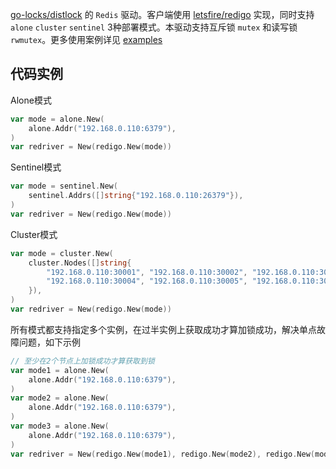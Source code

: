 [go-locks/distlock](https://github.com/go-locks/distlock) 的 `Redis` 驱动。客户端使用 [letsfire/redigo](https://github.com/letsfire/redigo) 实现，同时支持 `alone` `cluster` `sentinel` 3种部署模式。本驱动支持互斥锁 `mutex` 和读写锁 `rwmutex`。更多使用案例详见 [examples](https://github.com/go-locks/examples)


## 代码实例

Alone模式

```go
var mode = alone.New(
	alone.Addr("192.168.0.110:6379"),
)
var redriver = New(redigo.New(mode))
```

Sentinel模式

```go
var mode = sentinel.New(
	sentinel.Addrs([]string{"192.168.0.110:26379"}),
)
var redriver = New(redigo.New(mode))
```

Cluster模式

```go
var mode = cluster.New(
	cluster.Nodes([]string{
        "192.168.0.110:30001", "192.168.0.110:30002", "192.168.0.110:30003",
        "192.168.0.110:30004", "192.168.0.110:30005", "192.168.0.110:30006",
    }),
)
var redriver = New(redigo.New(mode))
```

所有模式都支持指定多个实例，在过半实例上获取成功才算加锁成功，解决单点故障问题，如下示例

```go
// 至少在2个节点上加锁成功才算获取到锁
var mode1 = alone.New(
	alone.Addr("192.168.0.110:6379"),
)
var mode2 = alone.New(
	alone.Addr("192.168.0.110:6379"),
)
var mode3 = alone.New(
	alone.Addr("192.168.0.110:6379"),
)
var redriver = New(redigo.New(mode1), redigo.New(mode2), redigo.New(mode3))
```